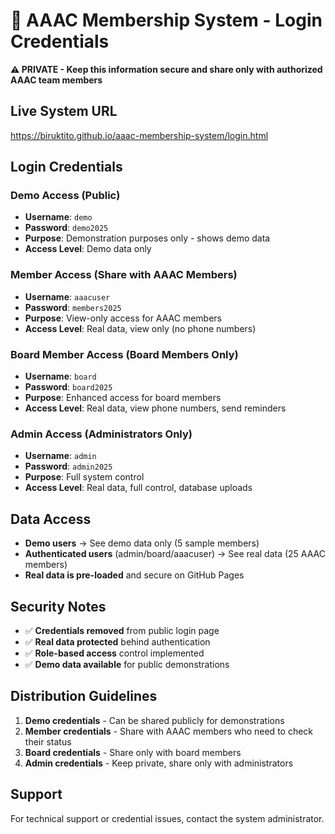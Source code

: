 # 🔐 AAAC Membership System - Login Credentials

**⚠️ PRIVATE - Keep this information secure and share only with authorized AAAC team members**

## Live System URL
https://biruktito.github.io/aaac-membership-system/login.html

## Login Credentials

### Demo Access (Public)
- **Username**: `demo`
- **Password**: `demo2025`
- **Purpose**: Demonstration purposes only - shows demo data
- **Access Level**: Demo data only

### Member Access (Share with AAAC Members)
- **Username**: `aaacuser`
- **Password**: `members2025`
- **Purpose**: View-only access for AAAC members
- **Access Level**: Real data, view only (no phone numbers)

### Board Member Access (Board Members Only)
- **Username**: `board`
- **Password**: `board2025`
- **Purpose**: Enhanced access for board members
- **Access Level**: Real data, view phone numbers, send reminders

### Admin Access (Administrators Only)
- **Username**: `admin`
- **Password**: `admin2025`
- **Purpose**: Full system control
- **Access Level**: Real data, full control, database uploads

## Data Access

- **Demo users** → See demo data only (5 sample members)
- **Authenticated users** (admin/board/aaacuser) → See real data (25 AAAC members)
- **Real data is pre-loaded** and secure on GitHub Pages

## Security Notes

- ✅ **Credentials removed** from public login page
- ✅ **Real data protected** behind authentication
- ✅ **Role-based access** control implemented
- ✅ **Demo data available** for public demonstrations

## Distribution Guidelines

1. **Demo credentials** - Can be shared publicly for demonstrations
2. **Member credentials** - Share with AAAC members who need to check their status
3. **Board credentials** - Share only with board members
4. **Admin credentials** - Keep private, share only with administrators

## Support

For technical support or credential issues, contact the system administrator.
